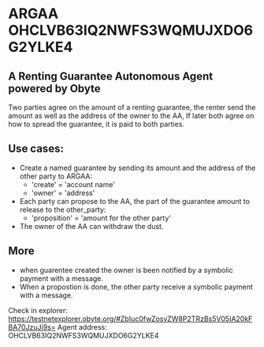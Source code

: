 # ARGAA OHCLVB63IQ2NWFS3WQMUJXDO6G2YLKE4
## A Renting Guarantee Autonomous Agent powered by Obyte
Two parties agree on the amount of a renting guarantee, the renter send the amount as well as the address of the owner to the AA, If later both agree on how to spread the guarantee, it is paid to both parties.

## Use cases:
* Create a named guarantee by sending its amount and the address of the other party to ARGAA:
   * 'create' = 'account name'
   * 'owner' = 'address'
* Each party can propose to the AA, the part of the guarantee amount to release to the other_party:
   * 'proposition' = 'amount for the other party'
* The owner of the AA can withdraw the dust.

## More
* when guarentee created the owner is been notified by a symbolic payment with a message.
* When a propostion is done, the other party receive a symbolic payment with a message.

Check in explorer: https://testnetexplorer.obyte.org/#ZbIuc0fwZosvZW8P2TRzBs5V05IA20kFBA70JzuJj9s=
Agent address: OHCLVB63IQ2NWFS3WQMUJXDO6G2YLKE4
